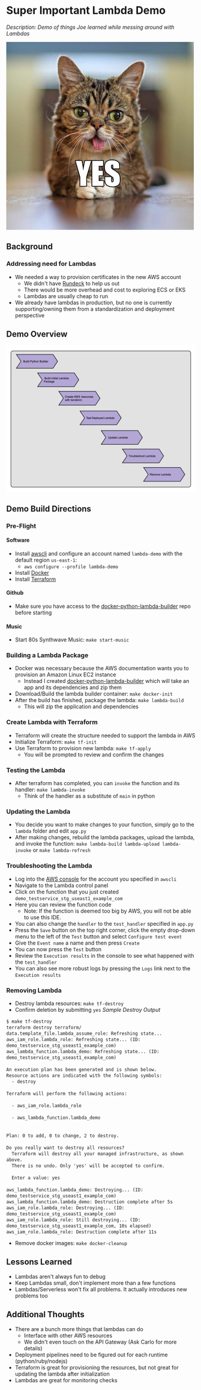 # Super Important Lambda Demo

_Description: Demo of things Joe learned while messing around with Lambdas_

![Super_Important_Picture](super_important_picture.jpg)

## Background

### Addressing need for Lambdas
* We needed a way to provision certificates in the new AWS account
    - We didn't have [Rundeck](https://www.rundeck.com/open-source) to help us out
    - There would be more overhead and cost to exploring ECS or EKS
    - Lambdas are usually cheap to run
* We already have lambdas in production, but no one is currently supporting/owning them from a standardization and deployment perspective

## Demo Overview

![Lambda Demo Overview](lambda_demo_overview.png)


## Demo Build Directions

### Pre-Flight

#### Software
* Install [awscli](https://docs.aws.amazon.com/cli/latest/userguide/cli-chap-install.html) and configure an account named `lambda-demo` with the default region `us-east-1`: 
    - `aws configure --profile lambda-demo`
* Install [Docker](https://docs.docker.com/install/)
* Install [Terraform](https://releases.hashicorp.com/terraform/0.11.12/)

#### Github
* Make sure you have access to the [docker-python-lambda-builder](https://github.com/jperez3/docker-python-lambda-builder) repo before starting

#### Music

* Start 80s Synthwave Music: `make start-music`

### Building a Lambda Package

* Docker was necessary because the AWS documentation wants you to provision an Amazon Linux EC2 instance
    - Instead I created [docker-python-lambda-builder](https://github.com/jperez3/docker-python-lambda-builder) which will take an app and its dependencies and zip them
* Download/Build the lambda builder container: `make docker-init`
* After the build has finished, package the lambda: `make lambda-build`
    - This will zip the application and dependencies

### Create Lambda with Terraform

* Terraform will create the structure needed to support the lambda in AWS
* Initialize Terraform: `make tf-init`
* Use Terraform to provision new lambda: `make tf-apply`
    - You will be prompted to review and confirm the changes


### Testing the Lambda

* After terraform has completed, you can `invoke` the function and its handler: `make lambda-invoke`
    - Think of the handler as a substitute of `main` in python


### Updating the Lambda

* You decide you want to make changes to your function, simply go to the `lambda` folder and edit `app.py`
* After making changes, rebuild the lambda packages, upload the lambda, and invoke the function: `make lambda-build lambda-upload lambda-invoke` or `make lambda-refresh`


### Troubleshooting the Lambda

* Log into the [AWS console](https://console.aws.amazon.com/iam/home?region=us-east-1) for the account you specified in `awscli`
* Navigate to the Lambda control panel
* Click on the function that you just created `demo_testservice_stg_useast1_example_com`
* Here you can review the function code
    - Note: If the function is deemed too big by AWS, you will not be able to use this IDE.
* You can also change the `handler` to the `test_handler` specified in `app.py`
* Press the `Save` button on the top right corner, click the empty drop-down menu to the left of the `Test` button and select `Configure test event`
* Give the `Event name` a name and then press `Create`
* You can now press the `Test` button
* Review the `Execution results` in the console to see what happened with the `test_handler`
* You can also see more robust logs by pressing the `Logs` link next to the `Execution results`


### Removing Lambda

* Destroy lambda resources: `make tf-destroy`
* Confirm deletion by submitting `yes`
_Sample Destroy Output_
```
$ make tf-destroy
terraform destroy terraform/
data.template_file.lambda_assume_role: Refreshing state...
aws_iam_role.lambda_role: Refreshing state... (ID: demo_testservice_stg_useast1_example_com)
aws_lambda_function.lambda_demo: Refreshing state... (ID: demo_testservice_stg_useast1_example_com)

An execution plan has been generated and is shown below.
Resource actions are indicated with the following symbols:
  - destroy

Terraform will perform the following actions:

  - aws_iam_role.lambda_role

  - aws_lambda_function.lambda_demo


Plan: 0 to add, 0 to change, 2 to destroy.

Do you really want to destroy all resources?
  Terraform will destroy all your managed infrastructure, as shown above.
  There is no undo. Only 'yes' will be accepted to confirm.

  Enter a value: yes

aws_lambda_function.lambda_demo: Destroying... (ID: demo_testservice_stg_useast1_example_com)
aws_lambda_function.lambda_demo: Destruction complete after 5s
aws_iam_role.lambda_role: Destroying... (ID: demo_testservice_stg_useast1_example_com)
aws_iam_role.lambda_role: Still destroying... (ID: demo_testservice_stg_useast1_example_com, 10s elapsed)
aws_iam_role.lambda_role: Destruction complete after 11s
```

* Remove docker images: `make docker-cleanup`


## Lessons Learned
* Lambdas aren't always fun to debug
* Keep Lambdas small, don't implement more than a few functions
* Lambdas/Serverless won't fix all problems. It actually introduces new problems too



## Additional Thoughts
* There are a bunch more things that lambdas can do
    - Interface with other AWS resources
    - We didn't even touch on the API Gateway (Ask Carlo for more details)
* Deployment pipelines need to be figured out for each runtime (python/ruby/nodejs)
* Terraform is great for provisioning the resources, but not great for updating the lambda after initialization
* Lambdas are great for monitoring checks